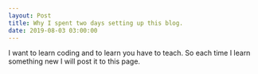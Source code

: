```yaml
---
layout: Post
title: Why I spent two days setting up this blog.
date: 2019-08-03 03:00:00
---
```

I want to learn coding and to learn you have to teach. So each time I learn something new I will post it to this page. 
